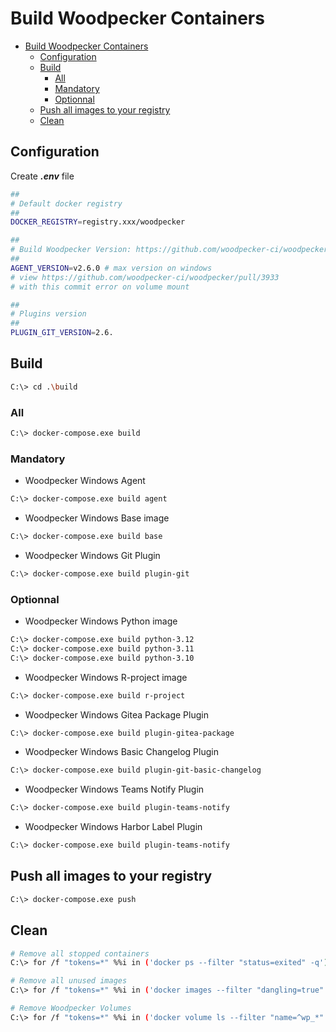 # Build Woodpecker Containers

- [Build Woodpecker Containers](#build-woodpecker-containers)
  - [Configuration](#configuration)
  - [Build](#build)
    - [All](#all)
    - [Mandatory](#mandatory)
    - [Optionnal](#optionnal)
  - [Push all images to your registry](#push-all-images-to-your-registry)
  - [Clean](#clean)

## Configuration

Create _**.env**_ file

```bash
##
# Default docker registry
##
DOCKER_REGISTRY=registry.xxx/woodpecker

##
# Build Woodpecker Version: https://github.com/woodpecker-ci/woodpecker/tags
##
AGENT_VERSION=v2.6.0 # max version on windows 
# view https://github.com/woodpecker-ci/woodpecker/pull/3933
# with this commit error on volume mount

##
# Plugins version
##
PLUGIN_GIT_VERSION=2.6.
```

## Build

```bash
C:\> cd .\build
```

### All

```bash
C:\> docker-compose.exe build
```

### Mandatory

- Woodpecker Windows Agent

```bash
C:\> docker-compose.exe build agent
```

- Woodpecker Windows Base image

```bash
C:\> docker-compose.exe build base
```

- Woodpecker Windows Git Plugin

```bash
C:\> docker-compose.exe build plugin-git
```

### Optionnal

- Woodpecker Windows Python image

```bash
C:\> docker-compose.exe build python-3.12
C:\> docker-compose.exe build python-3.11
C:\> docker-compose.exe build python-3.10
```

- Woodpecker Windows R-project image

```bash
C:\> docker-compose.exe build r-project
```

- Woodpecker Windows Gitea Package Plugin

```bash
C:\> docker-compose.exe build plugin-gitea-package
```

- Woodpecker Windows Basic Changelog Plugin

```bash
C:\> docker-compose.exe build plugin-git-basic-changelog
```

- Woodpecker Windows Teams Notify Plugin

```bash
C:\> docker-compose.exe build plugin-teams-notify
```

- Woodpecker Windows Harbor Label Plugin

```bash
C:\> docker-compose.exe build plugin-teams-notify
```

## Push all images to your registry

```bash
C:\> docker-compose.exe push
```

## Clean

```bash
# Remove all stopped containers
C:\> for /f "tokens=*" %%i in ('docker ps --filter "status=exited" -q') do docker rm %%i

# Remove all unused images
C:\> for /f "tokens=*" %%i in ('docker images --filter "dangling=true" -q --no-trunc') do docker image rm %%i

# Remove Woodpecker Volumes
C:\> for /f "tokens=*" %%i in ('docker volume ls --filter "name=^wp_*" --filter "dangling=true" -q') do docker volume rm %%i
```
